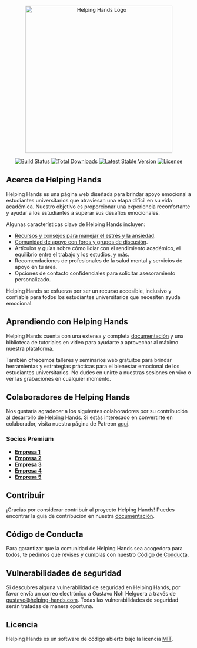 <p align="center"><a href="https://helpinghands.com.mx" target="_blank"><img src="https://url-del-logo.svg" width="400" alt="Helping Hands Logo"></a></p>

<p align="center">
<a href="https://github.com/gustavonh/helping-hands/actions"><img src="https://github.com/gustavonh/helping-hands/workflows/tests/badge.svg" alt="Build Status"></a>
<a href="https://packagist.org/packages/gustavonh/helping-hands"><img src="https://img.shields.io/packagist/dt/gustavonh/helping-hands" alt="Total Downloads"></a>
<a href="https://packagist.org/packages/gustavonh/helping-hands"><img src="https://img.shields.io/packagist/v/gustavonh/helping-hands" alt="Latest Stable Version"></a>
<a href="https://packagist.org/packages/gustavonh/helping-hands"><img src="https://img.shields.io/packagist/l/gustavonh/helping-hands" alt="License"></a>
</p>

## Acerca de Helping Hands

Helping Hands es una página web diseñada para brindar apoyo emocional a estudiantes universitarios que atraviesan una etapa difícil en su vida académica. Nuestro objetivo es proporcionar una experiencia reconfortante y ayudar a los estudiantes a superar sus desafíos emocionales.

Algunas características clave de Helping Hands incluyen:

- [Recursos y consejos para manejar el estrés y la ansiedad](https://helping-hands.com/recursos).
- [Comunidad de apoyo con foros y grupos de discusión](https://helping-hands.com/comunidad).
- Artículos y guías sobre cómo lidiar con el rendimiento académico, el equilibrio entre el trabajo y los estudios, y más.
- Recomendaciones de profesionales de la salud mental y servicios de apoyo en tu área.
- Opciones de contacto confidenciales para solicitar asesoramiento personalizado.

Helping Hands se esfuerza por ser un recurso accesible, inclusivo y confiable para todos los estudiantes universitarios que necesiten ayuda emocional.

## Aprendiendo con Helping Hands

Helping Hands cuenta con una extensa y completa [documentación](https://helping-hands.com/documentacion) y una biblioteca de tutoriales en video para ayudarte a aprovechar al máximo nuestra plataforma.

También ofrecemos talleres y seminarios web gratuitos para brindar herramientas y estrategias prácticas para el bienestar emocional de los estudiantes universitarios. No dudes en unirte a nuestras sesiones en vivo o ver las grabaciones en cualquier momento.

## Colaboradores de Helping Hands

Nos gustaría agradecer a los siguientes colaboradores por su contribución al desarrollo de Helping Hands. Si estás interesado en convertirte en colaborador, visita nuestra página de Patreon [aquí](https://patreon.com/helping-hands).

### Socios Premium

- **[Empresa 1](https://empresa1.com/)**
- **[Empresa 2](https://empresa2.com)**
- **[Empresa 3](https://empresa3.com)**
- **[Empresa 4](https://empresa4.com)**
- **[Empresa 5](https://empresa5.com)**

## Contribuir

¡Gracias por considerar contribuir al proyecto Helping Hands! Puedes encontrar la guía de contribución en nuestra [documentación](https://helping-hands.com/documentacion/contribuciones).

## Código de Conducta

Para garantizar que la comunidad de Helping Hands sea acogedora para todos, te pedimos que revises y cumplas con nuestro [Código de Conducta](https://helping-hands.com/documentacion/codigo-de-conducta).

## Vulnerabilidades de seguridad

Si descubres alguna vulnerabilidad de seguridad en Helping Hands, por favor envía un correo electrónico a Gustavo Noh Helguera a través de [gustavo@helping-hands.com](mailto:gustavo@helping-hands.com). Todas las vulnerabilidades de seguridad serán tratadas de manera oportuna.

## Licencia

Helping Hands es un software de código abierto bajo la licencia [MIT](https://opensource.org/licenses/MIT).
